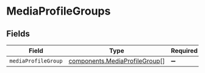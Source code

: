 # MediaProfileGroups


## Fields

| Field                                                                          | Type                                                                           | Required                                                                       | Description                                                                    |
| ------------------------------------------------------------------------------ | ------------------------------------------------------------------------------ | ------------------------------------------------------------------------------ | ------------------------------------------------------------------------------ |
| `mediaProfileGroup`                                                            | [components.MediaProfileGroup](../../models/components/mediaprofilegroup.md)[] | :heavy_minus_sign:                                                             | N/A                                                                            |
